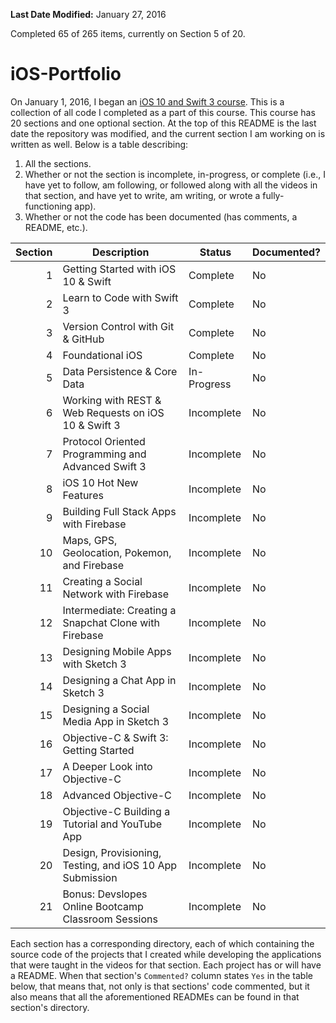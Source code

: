 **Last Date Modified:** January 27, 2016

Completed 65 of 265 items, currently on Section 5 of 20.

# iOS-Portfolio
On January 1, 2016, I began an [iOS 10 and Swift 3 course](https://www.udemy.com/devslopes-ios10/). This is a collection of all code I completed as a part of this course. This course has 20 sections and one optional section. At the top of this README is the last date the repository was modified, and the current section I am working on is written as well. Below is a table describing:

1. All the sections.
2. Whether or not the section is incomplete, in-progress, or complete (i.e., I have yet to follow, am following, or followed along with all the videos in that section, and have yet to write, am writing, or wrote a fully-functioning app).
3. Whether or not the code has been documented (has comments, a README, etc.).

| Section | Description                                              | Status      | Documented? |
| ------: | -------------------------------------------------------- | ----------- | ----------- |
| 1       | Getting Started with iOS 10 & Swift                      | Complete    | No          |
| 2       | Learn to Code with Swift 3                               | Complete    | No          |
| 3       | Version Control with Git & GitHub                        | Complete    | No          |
| 4       | Foundational iOS                                         | Complete    | No          |
| 5       | Data Persistence & Core Data                             | In-Progress | No          |
| 6       | Working with REST & Web Requests on iOS 10 & Swift 3     | Incomplete  | No          |
| 7       | Protocol Oriented Programming and Advanced Swift 3       | Incomplete  | No          |
| 8       | iOS 10 Hot New Features                                  | Incomplete  | No          |
| 9       | Building Full Stack Apps with Firebase                   | Incomplete  | No          |
| 10      | Maps, GPS, Geolocation, Pokemon, and Firebase            | Incomplete  | No          |
| 11      | Creating a Social Network with Firebase                  | Incomplete  | No          |
| 12      | Intermediate: Creating a Snapchat Clone with Firebase    | Incomplete  | No          |
| 13      | Designing Mobile Apps with Sketch 3                      | Incomplete  | No          |
| 14      | Designing a Chat App in Sketch 3                         | Incomplete  | No          |
| 15      | Designing a Social Media App in Sketch 3                 | Incomplete  | No          |
| 16      | Objective-C & Swift 3: Getting Started                   | Incomplete  | No          |
| 17      | A Deeper Look into Objective-C                           | Incomplete  | No          |
| 18      | Advanced Objective-C                                     | Incomplete  | No          |
| 19      | Objective-C Building a Tutorial and YouTube App          | Incomplete  | No          |
| 20      | Design, Provisioning, Testing, and iOS 10 App Submission | Incomplete  | No          |
| 21      | Bonus: Devslopes Online Bootcamp Classroom Sessions      | Incomplete  | No          |

Each section has a corresponding directory, each of which containing the source code of the projects that I created while developing the applications that were taught in the videos for that section. Each project has or will have a README. When that section's `Commented?` column states `Yes` in the table below, that means that, not only is that sections' code commented, but it also means that all the aforementioned READMEs can be found in that section's directory.
